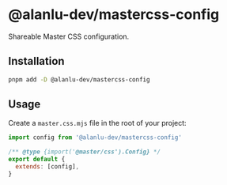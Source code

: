 # @alanlu-dev/mastercss-config

Shareable Master CSS configuration.

## Installation

```bash
pnpm add -D @alanlu-dev/mastercss-config
```

## Usage

Create a `master.css.mjs` file in the root of your project:

```js
import config from '@alanlu-dev/mastercss-config'

/** @type {import('@master/css').Config} */
export default {
  extends: [config],
}
```
